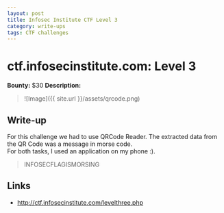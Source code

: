 ```yaml
---
layout: post
title: Infosec Institute CTF Level 3
category: write-ups
tags: CTF challenges
---
```


# ctf.infosecinstitute.com: Level 3
**Bounty:** $30
**Description:**

> ![Image]({{ site.url }}/assets/qrcode.png)

## Write-up

For this challenge we had to use QRCode Reader. The extracted data from the QR Code was a message in morse code.  
For both tasks, I used an application on my phone :).  


> INFOSECFLAGISMORSING

## Links

* <http://ctf.infosecinstitute.com/levelthree.php>
